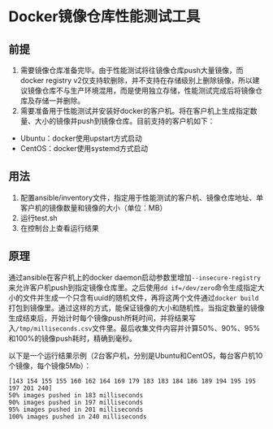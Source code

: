 # Docker镜像仓库性能测试工具
## 前提
1. 需要镜像仓库准备完毕。由于性能测试将往镜像仓库push大量镜像，而docker registry v2仅支持软删除，并不支持在存储级别上删除镜像，所以建议镜像仓库不与生产环境混用，而是使用独立存储，性能测试完成后将镜像仓库及存储一并删除。
2. 需要准备用于性能测试并安装好docker的客户机。将在客户机上生成指定数量、大小的镜像并push到镜像仓库。目前支持的客户机如下：
  - Ubuntu：docker使用upstart方式启动
  - CentOS：docker使用systemd方式启动

## 用法
1. 配置ansible/inventory文件，指定用于性能测试的客户机、镜像仓库地址、单客户机的镜像数量和镜像的大小（单位：MB）
2. 运行test.sh
3. 在控制台上查看运行结果

## 原理
通过ansible在客户机上的docker daemon启动参数里增加`--insecure-registry`来允许客户机push到指定镜像仓库里。之后使用`dd if=/dev/zero`命令生成指定大小的文件并生成一个只含有uuid的随机文件，再将这两个文件通过`docker build`打包到镜像里。通过这样的方式，能保证镜像的大小和随机性。当指定数量的镜像生成结束后，开始计时每个镜像push所耗时间，并将结果写入`/tmp/milliseconds.csv`文件里。最后收集文件内容并计算50%、90%、95%和100%的镜像push耗时，精确到毫秒。

以下是一个运行结果示例（2台客户机，分别是Ubuntu和CentOS，每台客户机10个镜像，每个镜像5Mb）：
```
[143 154 155 155 160 162 164 169 179 183 183 184 186 189 194 195 195 197 201 240]
50% images pushed in 183 milliseconds
90% images pushed in 197 milliseconds
95% images pushed in 201 milliseconds
100% images pushed in 240 milliseconds
```
